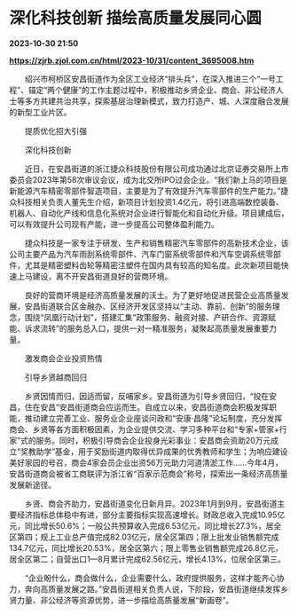 # 深化科技创新 描绘高质量发展同心圆

**2023-10-30 21:50**

**https://zjrb.zjol.com.cn/html/2023-10/31/content_3695008.htm**

　　绍兴市柯桥区安昌街道作为全区工业经济“排头兵”，在深入推进三个“一号工程”、锚定“两个健康”的工作主题过程中，积极推动乡贤企业、商会、非公经济人士等多方共建共治共享，探索基层治理新模式，致力打造产、城、人深度融合发展的新型工业片区。

　　提质优化招大引强

　　深化科技创新

　　近日，在安昌街道的浙江捷众科技股份有限公司成功通过北京证券交易所上市委员会2023年第58次审议会议，成为北交所IPO过会企业。“我们新上马的项目是新能源汽车精密零部件智造项目，主要是为了有效提升汽车零部件的生产能力。”捷众科技相关负责人董先生介绍，新项目计划投资1.4亿元，将引进高端数控装备、机器人、自动化产线和信息化系统对企业进行智能化和自动化升级。项目建成后，可以有效提升公司现有产能，进一步提高公司整体盈利能力。

　　捷众科技是一家专注于研发、生产和销售精密汽车零部件的高新技术企业，该公司主要产品为汽车雨刮系统零部件、汽车门窗系统零部件和汽车空调系统零部件，尤其是精密塑料齿轮等精密注塑件在国内具有较高的知名度。此次新项目能快速上马建设，离不开安昌街道良好的营商环境。

　　良好的营商环境是经济高质量发展的沃土。为了更好地促进民营企业高质量发展，安昌街道联合区金融办、区经济开发区坚持以“主动、靠前、创新”的服务理念，围绕“凤凰行动计划”，搭建汇集“政策服务、融资对接、产研合作、资源赋能、诉求流转”的服务总入口，提供一对一精准服务，凝聚起高质量发展重要力量。

　　激发商会企业投资热情

　　引导乡贤越商回归

　　乡贤因情而归，因适而留，反哺家乡。安昌街道为引导乡贤回归，“投在安昌，住在安昌”安昌街道商会应运而生。自成立以来，安昌街道商会积极发挥职能，推动建立完善工业、服务业企业座谈问政和“安康·昌隆”论坛制度，充分发挥商会、乡贤等各方面积极因素，为企业提供交流、学习多种平台和“专家+管家+行家”式的服务。同时，积极引导商会企业投身光彩事业：安昌商会资助20万元成立“奖教助学”基金，用于奖励街道内取得优异成果的优秀教师和学生；为响应建设美好家园的号召，商会4家会员企业出资56万元助力河道清淤工作……今年4月，安昌街道商会被省工商联评为浙江省“百家示范商会”称号，探索出一条经济高质量发展新途径。

　　乡贤、商会齐助力，安昌街道变化日新月异。2023年1月到9月，安昌街道主要经济指标总体稳中有进，部分主要指标实现高速增长。财政总收入完成10.95亿元，同比增长50.6%；一般公共预算收入完成6.53亿元，同比增长27.3%，居全区第四；规上工业总产值完成82.03亿元，居全区第四；限上批发业销售额完成134.7亿元，同比增长20.53%，居全区第六；限上零售业销售额完成26.8亿元，居全区第二；自营出口1—8月累计完成62.56亿元，增长4.13%，位居全区第三。

　　“企业盼什么，商会做什么，企业需要什么，政府提供服务，这样才能齐心协力，奔向高质量发展之路。”安昌街道相关负责人说，下阶段，安昌街道继续发挥乡贤力量、非公经济等资源优势，进一步描绘高质量发展“新画卷”。